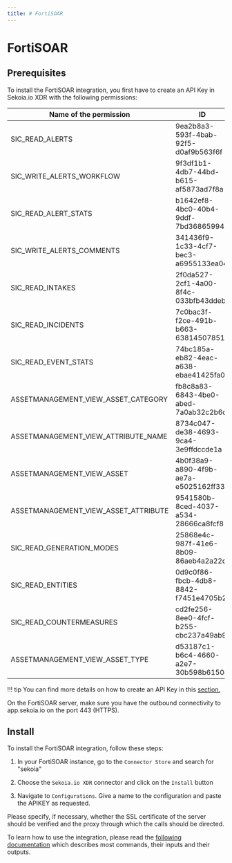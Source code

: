 ```yaml
---
title: # FortiSOAR
---
```


# FortiSOAR

## Prerequisites

To install the FortiSOAR integration, you first have to create an API Key in Sekoia.io XDR with the following permissions:

| Name of the permission | ID | Description |
| --- | --- | --- |
| SIC_READ_ALERTS | 9ea2b8a3-593f-4bab-92f5-d0af9b563f6f | List and consult SIC alerts |
| SIC_WRITE_ALERTS_WORKFLOW | 9f3df1b1-4db7-44bd-b615-af5873ad7f8a | Triggers an action on the alert workflow |
| SIC_READ_ALERT_STATS | b1642ef8-4bc0-40b4-9ddf-7bd368659941 | Get statistics about SIC alerts |
| SIC_WRITE_ALERTS_COMMENTS | 341436f9-1c33-4cf7-bec3-a6955133ea04 | Post a comment on an alert |
| SIC_READ_INTAKES | 2f0da527-2cf1-4a00-8f4c-033bfb43ddeb | Get information about a set of intakes |
| SIC_READ_INCIDENTS | 7c0bac3f-f2ce-491b-b663-638145078516 | Get incidents |
| SIC_READ_EVENT_STATS | 74bc185a-eb82-4eac-a638-ebae41425fa0 | Get statistics about SIC events |
| ASSETMANAGEMENT_VIEW_ASSET_CATEGORY | fb8c8a83-6843-4be0-abed-7a0ab32c2b6d | Allow to list categories of assets |
| ASSETMANAGEMENT_VIEW_ATTRIBUTE_NAME | 8734c047-de38-4693-9ca4-3e9ffdccde1a | Allow to list attribute names |
| ASSETMANAGEMENT_VIEW_ASSET | 4b0f38a9-a890-4f9b-ae7a-e5025162ff33 | Allow to retrieve or list assets |
| ASSETMANAGEMENT_VIEW_ASSET_ATTRIBUTE | 9541580b-8ced-4037-a534-28666ca8fcf8 | Allow to retrieve or list attributes of an asset |
| SIC_READ_GENERATION_MODES | 25868e4c-987f-41e6-8b09-86aeb4a2a22d | Get generation modes |
| SIC_READ_ENTITIES | 0d9c0f86-fbcb-4db8-8842-f7451e4705b2 | Get information about entities |
| SIC_READ_COUNTERMEASURES | cd2fe256-8ee0-4fcf-b255-cbc237a49ab9 | Get information about a set of countermeasures |
| ASSETMANAGEMENT_VIEW_ASSET_TYPE | d53187c1-b6c4-4660-a2e7-30b598b6150e | Allow to list types of assets |


!!! tip
    You can find more details on how to create an API Key in this [section.](../../../getting_started/manage_api_keys.md)

On the FortiSOAR server, make sure you have the outbound connectivity to app.sekoia.io on the port 443 (HTTPS).

## Install

To install the FortiSOAR integration, follow these steps:

1. In your FortiSOAR instance, go to the `Connector Store` and search for "sekoia"

2. Choose the `Sekoia.io XDR` connector and click on the `Install` button

3. Navigate to `Configurations`. Give a name to the configuration and paste the APIKEY as requested.

Please specify, if necessary, whether the SSL certificate of the server should be verified and the proxy through which the calls should be directed.

To learn how to use the integration, please read the [following documentation](https://github.com/fortinet-fortisoar/connector-sekoia-io-xdr/blob/release/1.0.0/docs/SekoiaioXDR.md) which describes most commands, their inputs and their outputs.
